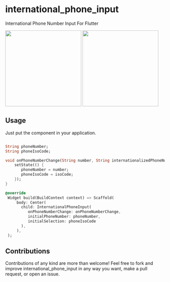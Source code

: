 # international_phone_input

International Phone Number Input For Flutter

<img src="https://raw.githubusercontent.com/niinyarko/flutter-international-phone-input/master/screenshots/screen1.png" width="240"/>
<img src="https://raw.githubusercontent.com/niinyarko/flutter-international-phone-input/master/screenshots/screen2.png" width="240"/>

## Usage

Just put the component in your application.

```dart

String phoneNumber;
String phoneIsoCode;

void onPhoneNumberChange(String number, String internationalizedPhoneNumber, String isoCode) {
    setState(() {
       phoneNumber = number;
       phoneIsoCode = isoCode;
    });
}

@override
 Widget build(BuildContext context) => Scaffold(
     body: Center(
       child: InternationalPhoneInput(
          onPhoneNumberChange: onPhoneNumberChange, 
          initialPhoneNumber: phoneNumber,
          initialSelection: phoneIsoCode
       ),
     ),
 );

```

## Contributions

Contributions of any kind are more than welcome! Feel free to fork and improve international_phone_input in any way you want, make a pull request, or open an issue.
